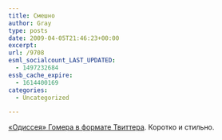 ```yaml
---
title: Смешно
author: Gray
type: posts
date: 2009-04-05T21:46:23+00:00
excerpt:
url: /9708
esml_socialcount_LAST_UPDATED:
  - 1497232684
essb_cache_expire:
  - 1614400169
categories:
  - Uncategorized

---
```








<p style="clear: both">
  <a href="http://www.holytaco.com/if-homers-odyssey-was-written-twitter" target="_blank">&#171;Одиссея&#187; Гомера в формате Твиттера</a>. Коротко и стильно.
</p>